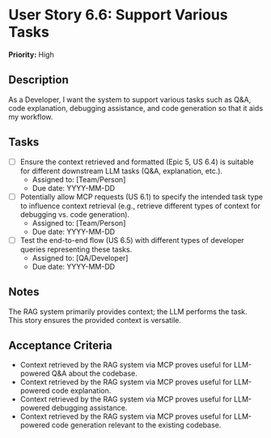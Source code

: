 # User Story 6.6: Support Various Tasks

**Priority:** High

## Description
As a Developer, I want the system to support various tasks such as Q&A, code explanation, debugging assistance, and code generation so that it aids my workflow.

## Tasks
- [ ] Ensure the context retrieved and formatted (Epic 5, US 6.4) is suitable for different downstream LLM tasks (Q&A, explanation, etc.).
  - Assigned to: [Team/Person]
  - Due date: YYYY-MM-DD
- [ ] Potentially allow MCP requests (US 6.1) to specify the intended task type to influence context retrieval (e.g., retrieve different types of context for debugging vs. code generation).
  - Assigned to: [Team/Person]
  - Due date: YYYY-MM-DD
- [ ] Test the end-to-end flow (US 6.5) with different types of developer queries representing these tasks.
  - Assigned to: [QA/Developer]
  - Due date: YYYY-MM-DD

## Notes
The RAG system primarily provides context; the LLM performs the task. This story ensures the provided context is versatile.

## Acceptance Criteria
- Context retrieved by the RAG system via MCP proves useful for LLM-powered Q&A about the codebase.
- Context retrieved by the RAG system via MCP proves useful for LLM-powered code explanation.
- Context retrieved by the RAG system via MCP proves useful for LLM-powered debugging assistance.
- Context retrieved by the RAG system via MCP proves useful for LLM-powered code generation relevant to the existing codebase.
